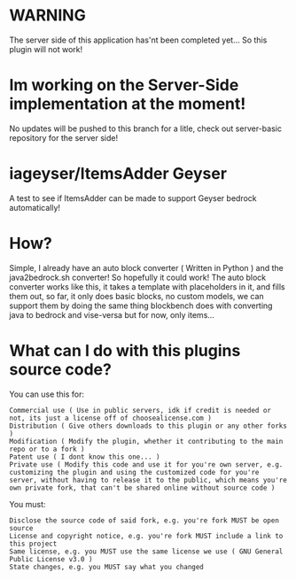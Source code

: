 # WARNING
The server side of this application has'nt been completed yet... So this plugin will not work!

# Im working on the Server-Side implementation at the moment!
No updates will be pushed to this branch for a litle, check out server-basic repository for the server side!

# iageyser/ItemsAdder Geyser
A test to see if ItemsAdder can be made to support Geyser bedrock automatically!

# How?
Simple, I already have an auto block converter ( Written in Python ) and the java2bedrock.sh converter! So hopefully it could work!
The auto block converter works like this, it takes a template with placeholders in it, and fills them out, so far, it only does basic blocks, no custom models, we can support them by doing the same thing blockbench does with converting java to bedrock and vise-versa but for now, only items...

# What can I do with this plugins source code?
You can use this for:

    Commercial use ( Use in public servers, idk if credit is needed or not, its just a license off of choosealicense.com )
    Distribution ( Give others downloads to this plugin or any other forks )
    Modification ( Modify the plugin, whether it contributing to the main repo or to a fork )
    Patent use ( I dont know this one... )
    Private use ( Modify this code and use it for you're own server, e.g. customizing the plugin and using the customized code for you're server, without having to release it to the public, which means you're own private fork, that can't be shared online without source code )

You must:

    
    Disclose the source code of said fork, e.g. you're fork MUST be open source
    License and copyright notice, e.g. you're fork MUST include a link to this project
    Same license, e.g. you MUST use the same license we use ( GNU General Public License v3.0 )
    State changes, e.g. you MUST say what you changed
